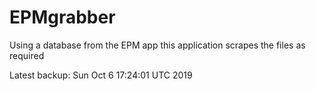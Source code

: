 # EPMgrabber
Using a database from the EPM app this application scrapes the files as required


Latest backup: Sun Oct 6 17:24:01 UTC 2019
